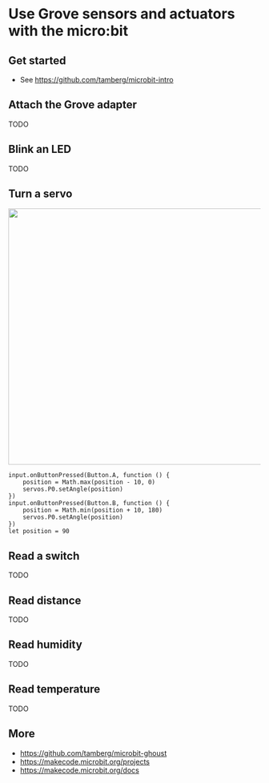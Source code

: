 # Use Grove sensors and actuators with the micro:bit

## Get started
- See https://github.com/tamberg/microbit-intro

## Attach the Grove adapter
TODO

## Blink an LED
TODO

## Turn a servo
<img src="images/servo.png" width="512" />

```
input.onButtonPressed(Button.A, function () {
    position = Math.max(position - 10, 0)
    servos.P0.setAngle(position)
})
input.onButtonPressed(Button.B, function () {
    position = Math.min(position + 10, 180)
    servos.P0.setAngle(position)
})
let position = 90
```

## Read a switch
TODO

## Read distance
TODO

## Read humidity
TODO

## Read temperature
TODO

## More
- https://github.com/tamberg/microbit-ghoust
- https://makecode.microbit.org/projects
- https://makecode.microbit.org/docs

